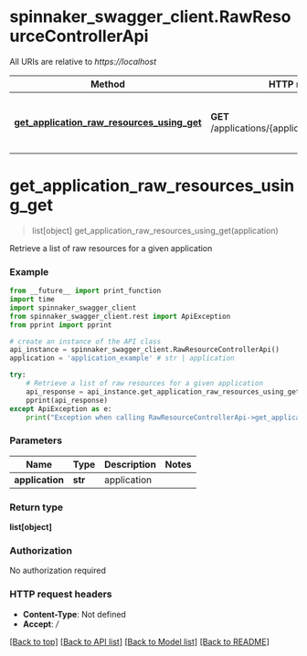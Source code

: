 # spinnaker_swagger_client.RawResourceControllerApi

All URIs are relative to *https://localhost*

Method | HTTP request | Description
------------- | ------------- | -------------
[**get_application_raw_resources_using_get**](RawResourceControllerApi.md#get_application_raw_resources_using_get) | **GET** /applications/{application}/rawResources | Retrieve a list of raw resources for a given application


# **get_application_raw_resources_using_get**
> list[object] get_application_raw_resources_using_get(application)

Retrieve a list of raw resources for a given application

### Example
```python
from __future__ import print_function
import time
import spinnaker_swagger_client
from spinnaker_swagger_client.rest import ApiException
from pprint import pprint

# create an instance of the API class
api_instance = spinnaker_swagger_client.RawResourceControllerApi()
application = 'application_example' # str | application

try:
    # Retrieve a list of raw resources for a given application
    api_response = api_instance.get_application_raw_resources_using_get(application)
    pprint(api_response)
except ApiException as e:
    print("Exception when calling RawResourceControllerApi->get_application_raw_resources_using_get: %s\n" % e)
```

### Parameters

Name | Type | Description  | Notes
------------- | ------------- | ------------- | -------------
 **application** | **str**| application | 

### Return type

**list[object]**

### Authorization

No authorization required

### HTTP request headers

 - **Content-Type**: Not defined
 - **Accept**: */*

[[Back to top]](#) [[Back to API list]](../README.md#documentation-for-api-endpoints) [[Back to Model list]](../README.md#documentation-for-models) [[Back to README]](../README.md)

